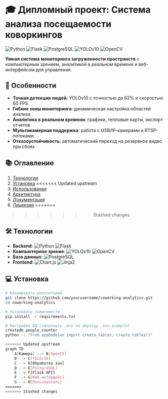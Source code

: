 # 🎓 Дипломный проект: Система анализа посещаемости коворкингов

![Python](https://img.shields.io/badge/Python-3.10%2B-blue)
![Flask](https://img.shields.io/badge/Flask-2.3.2-green)
![PostgreSQL](https://img.shields.io/badge/PostgreSQL-15-blue)
![YOLOv10](https://img.shields.io/badge/YOLOv10-ultralytics-red)
![OpenCV](https://img.shields.io/badge/OpenCV-4.8-lightgrey)

**Умная система мониторинга загруженности пространств** с компьютерным зрением, аналитикой в реальном времени и веб-интерфейсом для управления.

## 🚀 Особенности
- **Точная детекция людей**: YOLOv10 с точностью до 92% и скоростью 60 FPS
- **Гибкие зоны мониторинга**: динамическая настройка областей анализа
- **Аналитика в реальном времени**: графики, тепловые карты, экспорт отчетов
- **Мультикамерная поддержка**: работа с USB/IP-камерами и RTSP-потоками
- **Отказоустойчивость**: автоматический переход на резервное видео при сбоях


## 📚 Оглавление
1. [Технологии](#-технологии)
2. [Установка](#-установка)
<<<<<<< Updated upstream
3. [Использование](#-использование)
4. [Архитектура](#-архитектура)
5. [Документация](#-документация)
6. [Лицензия](#-лицензия)
=======

>>>>>>> Stashed changes

## 🛠 Технологии
- **Backend**: 
  ![Python](https://img.shields.io/badge/Python-3.10-3776AB?logo=python)
  ![Flask](https://img.shields.io/badge/Flask-2.3.2-000000?logo=flask)
- **Компьютерное зрение**: 
  ![YOLOv10](https://img.shields.io/badge/YOLOv10-ultralytics-red)
  ![OpenCV](https://img.shields.io/badge/OpenCV-4.8-5C3EE8?logo=opencv)
- **База данных**: 
  ![PostgreSQL](https://img.shields.io/badge/PostgreSQL-15-4169E1?logo=postgresql)
- **Frontend**: 
  ![Chart.js](https://img.shields.io/badge/Chart.js-4.4-FF6384?logo=chart.js)
  ![Jinja2](https://img.shields.io/badge/Jinja2-3.1.2-b41717)

## 💻 Установка
```bash
# Клонировать репозиторий
git clone https://github.com/yourusername/coworking-analytics.git
cd coworking-analytics

# Установить зависимости
pip install -r requirements.txt

# Настройка БД (заполнить .env по образцу .env.example)
createdb people_counter
python -c "from appDodelan import create_tables; create_tables()"

<<<<<<< Updated upstream
graph TD
    A[Камера] --> B[OpenCV]
    B --> C[YOLOv10]
    C --> D[Обработка зон]
    D --> E[PostgreSQL]
    E --> F[Flask API]
    F --> G[Веб-интерфейс]
    G --> H[Пользователь]
=======
>>>>>>> Stashed changes
